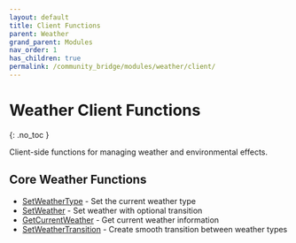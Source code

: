 ```yaml
---
layout: default
title: Client Functions
parent: Weather
grand_parent: Modules
nav_order: 1
has_children: true
permalink: /community_bridge/modules/weather/client/
---
```


# Weather Client Functions
{: .no_toc }

Client-side functions for managing weather and environmental effects.

## Core Weather Functions

- [SetWeatherType](SetWeatherType.md) - Set the current weather type
- [SetWeather](SetWeather.md) - Set weather with optional transition
- [GetCurrentWeather](GetCurrentWeather.md) - Get current weather information
- [SetWeatherTransition](SetWeatherTransition.md) - Create smooth transition between weather types
